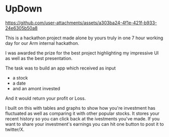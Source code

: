 # UpDown

https://github.com/user-attachments/assets/a303ba24-4f1e-421f-b933-24e6305b50a8

This is a hackathon project made alone by yours truly in one 7 hour working day for our Arm internal hackathon.

I was awarded the prize for the best project highlighting my impressive UI as well as the best presentation.

The task was to build an app which received as input
- a stock
- a date
- and an amont invested

And it would return your profit or Loss.

I built on this with tables and graphs to show how you're investment has fluctuated as well as comparing it with other popular stocks. It stores your recent history so you can click back at the ivestments you've made. If you want to share your investment's earnings you can hit one button to post it to twitter/X.
